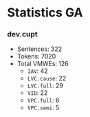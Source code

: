Statistics GA
=============
### dev.cupt
* Sentences: 322
* Tokens: 7020
* Total VMWEs: 126
  * `IAV`: 42
  * `LVC.cause`: 22
  * `LVC.full`: 29
  * `VID`: 22
  * `VPC.full`: 6
  * `VPC.semi`: 5
